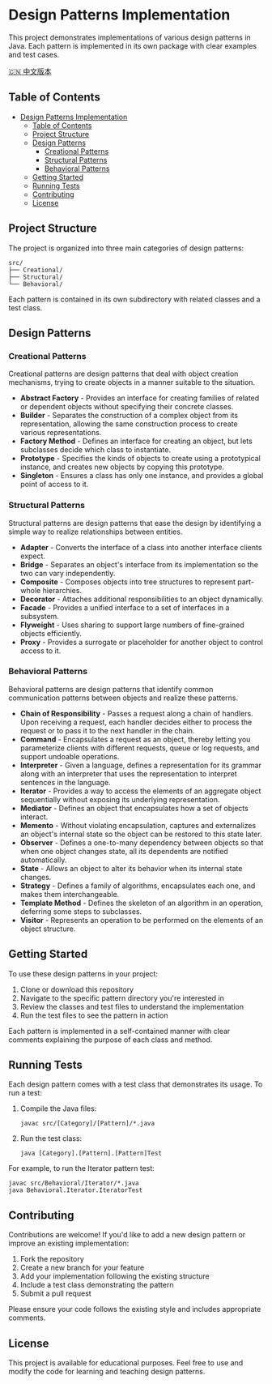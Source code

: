 # Design Patterns Implementation

This project demonstrates implementations of various design patterns in Java. Each pattern is implemented in its own package with clear examples and test cases.

[:cn: 中文版本](README_CN.md)

## Table of Contents

- [Design Patterns Implementation](#design-patterns-implementation)
  - [Table of Contents](#table-of-contents)
  - [Project Structure](#project-structure)
  - [Design Patterns](#design-patterns)
    - [Creational Patterns](#creational-patterns)
    - [Structural Patterns](#structural-patterns)
    - [Behavioral Patterns](#behavioral-patterns)
  - [Getting Started](#getting-started)
  - [Running Tests](#running-tests)
  - [Contributing](#contributing)
  - [License](#license)

## Project Structure

The project is organized into three main categories of design patterns:

```
src/
├── Creational/
├── Structural/
└── Behavioral/
```

Each pattern is contained in its own subdirectory with related classes and a test class.

## Design Patterns

### Creational Patterns

Creational patterns are design patterns that deal with object creation mechanisms, trying to create objects in a manner suitable to the situation.

- **Abstract Factory** - Provides an interface for creating families of related or dependent objects without specifying their concrete classes.
- **Builder** - Separates the construction of a complex object from its representation, allowing the same construction process to create various representations.
- **Factory Method** - Defines an interface for creating an object, but lets subclasses decide which class to instantiate.
- **Prototype** - Specifies the kinds of objects to create using a prototypical instance, and creates new objects by copying this prototype.
- **Singleton** - Ensures a class has only one instance, and provides a global point of access to it.

### Structural Patterns

Structural patterns are design patterns that ease the design by identifying a simple way to realize relationships between entities.

- **Adapter** - Converts the interface of a class into another interface clients expect.
- **Bridge** - Separates an object's interface from its implementation so the two can vary independently.
- **Composite** - Composes objects into tree structures to represent part-whole hierarchies.
- **Decorator** - Attaches additional responsibilities to an object dynamically.
- **Facade** - Provides a unified interface to a set of interfaces in a subsystem.
- **Flyweight** - Uses sharing to support large numbers of fine-grained objects efficiently.
- **Proxy** - Provides a surrogate or placeholder for another object to control access to it.

### Behavioral Patterns

Behavioral patterns are design patterns that identify common communication patterns between objects and realize these patterns.

- **Chain of Responsibility** - Passes a request along a chain of handlers. Upon receiving a request, each handler decides either to process the request or to pass it to the next handler in the chain.
- **Command** - Encapsulates a request as an object, thereby letting you parameterize clients with different requests, queue or log requests, and support undoable operations.
- **Interpreter** - Given a language, defines a representation for its grammar along with an interpreter that uses the representation to interpret sentences in the language.
- **Iterator** - Provides a way to access the elements of an aggregate object sequentially without exposing its underlying representation.
- **Mediator** - Defines an object that encapsulates how a set of objects interact.
- **Memento** - Without violating encapsulation, captures and externalizes an object's internal state so the object can be restored to this state later.
- **Observer** - Defines a one-to-many dependency between objects so that when one object changes state, all its dependents are notified automatically.
- **State** - Allows an object to alter its behavior when its internal state changes.
- **Strategy** - Defines a family of algorithms, encapsulates each one, and makes them interchangeable.
- **Template Method** - Defines the skeleton of an algorithm in an operation, deferring some steps to subclasses.
- **Visitor** - Represents an operation to be performed on the elements of an object structure.

## Getting Started

To use these design patterns in your project:

1. Clone or download this repository
2. Navigate to the specific pattern directory you're interested in
3. Review the classes and test files to understand the implementation
4. Run the test files to see the pattern in action

Each pattern is implemented in a self-contained manner with clear comments explaining the purpose of each class and method.

## Running Tests

Each design pattern comes with a test class that demonstrates its usage. To run a test:

1. Compile the Java files:
   ```
   javac src/[Category]/[Pattern]/*.java
   ```

2. Run the test class:
   ```
   java [Category].[Pattern].[Pattern]Test
   ```

For example, to run the Iterator pattern test:
```
javac src/Behavioral/Iterator/*.java
java Behavioral.Iterator.IteratorTest
```

## Contributing

Contributions are welcome! If you'd like to add a new design pattern or improve an existing implementation:

1. Fork the repository
2. Create a new branch for your feature
3. Add your implementation following the existing structure
4. Include a test class demonstrating the pattern
5. Submit a pull request

Please ensure your code follows the existing style and includes appropriate comments.

## License

This project is available for educational purposes. Feel free to use and modify the code for learning and teaching design patterns.